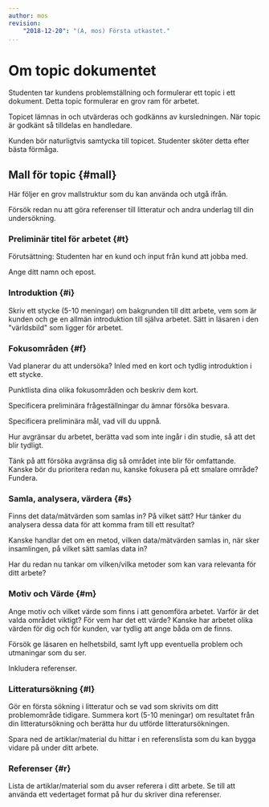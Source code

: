 ```yaml
---
author: mos
revision:
    "2018-12-20": "(A, mos) Första utkastet."
...
```

Om topic dokumentet
=======================

Studenten tar kundens problemställning och formulerar ett topic i ett dokument. Detta topic formulerar en grov ram för arbetet.

Topicet lämnas in och utvärderas och godkänns av kursledningen. När topic är godkänt så tilldelas en handledare.

Kunden bör naturligtvis samtycka till topicet. Studenter sköter detta efter bästa förmåga.



Mall för topic {#mall}
-----------------------

Här följer en grov mallstruktur som du kan använda och utgå ifrån.

Försök redan nu att göra referenser till litteratur och andra underlag till din undersökning.



### Preliminär titel för arbetet {#t}

Förutsättning: Studenten har en kund och input från kund att jobba med.

Ange ditt namn och epost.



### Introduktion {#i}

Skriv ett stycke (5-10 meningar) om bakgrunden till ditt arbete, vem som är kunden och ge en allmän introduktion till själva arbetet. Sätt in läsaren i den "världsbild" som ligger för arbetet.



### Fokusområden {#f}

Vad planerar du att undersöka? Inled med en kort och tydlig introduktion i ett stycke.

Punktlista dina olika fokusområden och beskriv dem kort.

Specificera preliminära frågeställningar du ämnar försöka besvara.

Specificera preliminära mål, vad vill du uppnå.

Hur avgränsar du arbetet, berätta vad som inte ingår i din studie, så att det blir tydligt.

Tänk på att försöka avgränsa dig så området inte blir för omfattande. Kanske bör du prioritera redan nu, kanske fokusera på ett smalare område? Fundera.



### Samla, analysera, värdera {#s}

Finns det data/mätvärden som samlas in? På vilket sätt? Hur tänker du analysera dessa data för att komma fram till ett resultat?

Kanske handlar det om en metod, vilken data/mätvärden samlas in, när sker insamlingen, på vilket sätt samlas data in?

Har du redan nu tankar om vilken/vilka metoder som kan vara relevanta för ditt arbete?



### Motiv och Värde {#m}

Ange motiv och vilket värde som finns i att genomföra arbetet. Varför är det valda området viktigt? För vem har det ett värde? Kanske har arbetet olika värden för dig och för kunden, var tydlig att ange båda om de finns.

Försök ge läsaren en helhetsbild, samt lyft upp eventuella problem och utmaningar som du ser.

Inkludera referenser.



### Litteratursökning {#l}

Gör en första sökning i litteratur och se vad som skrivits om ditt problemområde tidigare. Summera kort (5-10 meningar) om resultatet från din litteratursökning och berätta hur du utförde litteratursökningen.

Spara ned de artiklar/material du hittar i en referenslista som du kan bygga vidare på under ditt arbete.



### Referenser {#r}

Lista de artiklar/material som du avser referera i ditt arbete. Se till att använda ett vedertaget format på hur du skriver dina referenser.

